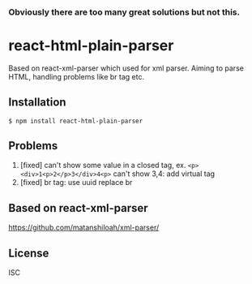 ### Obviously there are too many great solutions but not this.

# react-html-plain-parser
Based on react-xml-parser which used for xml parser. Aiming to parse HTML, handling problems like br tag etc.

## Installation
```
$ npm install react-html-plain-parser
```

## Problems
1. [fixed] can't show some value in a closed tag, ex. `<p><div>1<p>2</p>3</div>4<p>` can't show 3,4: add virtual tag
2. [fixed] br tag: use uuid replace br


## Based on react-xml-parser
https://github.com/matanshiloah/xml-parser/

## License
ISC
